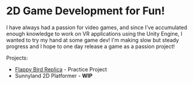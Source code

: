 # 2D Game Development for Fun!
I have always had a passion for video games, and since I've accumulated enough knowledge to work on VR applications using the Unity Engine, I wanted to try my hand at some game dev! I'm making slow but steady progress and I hope to one day release a game as a passion project!

Projects:
- [Flappy Bird Replica](https://sites.google.com/view/a-chen711/projects-publications/game-development-projects/flappy-bird-remake?authuser=0) - Practice Project
- Sunnyland 2D Platformer - **WIP**

